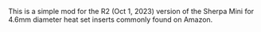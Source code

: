 This is a simple mod for the R2 (Oct 1, 2023) version of the Sherpa Mini for 4.6mm diameter heat set inserts commonly found on Amazon.